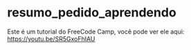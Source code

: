# resumo_pedido_aprendendo
Este é um tutorial do FreeCode Camp, você pode ver ele aqui: https://youtu.be/SR5GxoFhIAU
